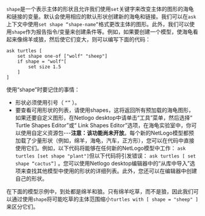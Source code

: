 `shape`是一个表示主体的形状且允许我们使用`set`关键字来改变主体的图形的海龟和链接的变量。默认会使用相应的默认形状创建新的海龟和链接。我们可以在`ask`上下文中使用`set shape “shape-name”`格式更改主体的图形。此外，我们可以使用`shape`作为报告指令/变量来创建条件等。例如，如果要创建一个模型，使海龟看起来像绵羊或狼，然后使它们变大，则可以编写下面的代码：



```
ask turtles [ 
	set shape one-of ["wolf" "sheep"]
	if shape = "wolf"[
		set size 1.5
	]
] 
```


使用“shape”时要记住的事情：

- 形状必须使用引号（ `“”` ）。
- 要查看可用形状的列表，请使用shapes，这将返回所有预加载的海龟图形，如果还要自定义图形，在Netlogo desktop中请单击“工具”菜单，然后选择“ Turtle Shapes Editor”或“ Link Shapes Editor”选项，在海龟实验室中，你可以使用自定义资源包---**注意：该功能尚未开放**。每个新的NetLogo模型都预加载了少量形状（例如，绵羊，海龟，汽车，正方形），您可以在代码中直接使用它们。例如，以下代码将能够在任何新的NetLogo模型中工作： `ask turtles [set shape "plant"]`但以下代码将引发错误： `ask turtles [ set shape “cactus”]` 。您可以使用Netlogo desktop编辑器中的“从库中导入”选项来查找其他模型中使用的形状的详细列表。此外，您还可以在编辑器中创建自己的形状。


在下面的模型示例中，到处都是绵羊和狼。只有绵羊吃草，而不是狼，因此我们可以通过使用`shape`将可能吃草的主体范围缩小`turtles with [ shape = "sheep" ]`来区分它们。
